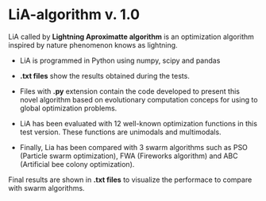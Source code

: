 # LiA-algorithm v. 1.0
LiA called by **Lightning Aproximatte algorithm** is an optimization algorithm inspired by nature phenomenon knows as lightning.

* LiA is programmed in Python using numpy, scipy and pandas

* __.txt files__ show the results obtained during the tests. 

* Files with __.py__ extension contain the code developed to present this novel algorithm based on evolutionary computation conceps for using to global optimization problems.

* LiA has been evaluated with 12 well-known optimization functions in this test version. These functions are unimodals and multimodals. 

* Finally, Lia has been compared with 3 swarm algorithms such as PSO (Particle swarm optimization), FWA (Fireworks algorithm) 
and ABC (Artificial bee colony optimization).

Final results are shown in __.txt files__ to visualize the performace to compare with swarm algorithms.
